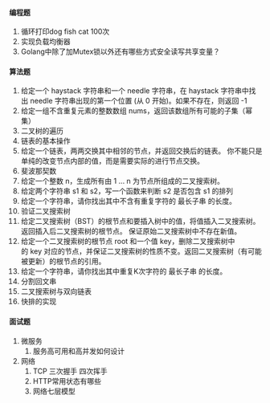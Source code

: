 #### 编程题
1. 循环打印dog fish cat 100次
2. 实现负载均衡器
3. Golang中除了加Mutex锁以外还有哪些方式安全读写共享变量？   

#### 算法题
1. 给定一个 haystack 字符串和一个 needle 字符串，在 haystack 字符串中找出 needle 字符串出现的第一个位置 (从 0 开始)。如果不存在，则返回 -1
2. 给定一组不含重复元素的整数数组 nums，返回该数组所有可能的子集（幂集）
3. 二叉树的遍历
4. 链表的基本操作
5. 给定一个链表，两两交换其中相邻的节点，并返回交换后的链表。 你不能只是单纯的改变节点内部的值，而是需要实际的进行节点交换。
6. 斐波那契数
7. 给定一个整数 n，生成所有由 1 ... n 为节点所组成的二叉搜索树。
8. 给定两个字符串 s1 和 s2，写一个函数来判断 s2 是否包含 s1 的排列
9. 给定一个字符串，请你找出其中不含有重复字符的 最长子串 的长度。
10. 验证二叉搜索树
11. 给定二叉搜索树（BST）的根节点和要插入树中的值，将值插入二叉搜索树。 返回插入后二叉搜索树的根节点。 保证原始二叉搜索树中不存在新值。
12. 给定一个二叉搜索树的根节点 root 和一个值 key，删除二叉搜索树中的 key 对应的节点，并保证二叉搜索树的性质不变。返回二叉搜索树（有可能被更新）的根节点的引用。
13. 给定一个字符串，请你找出其中重复K次字符的 最长子串 的长度。
14. 分割回文串
15. 二叉搜索树与双向链表
16. 快排的实现

#### 面试题
    
1. 微服务
   1. 服务高可用和高并发如何设计
2. 网络
   1. TCP 三次握手 四次挥手
   2. HTTP常用状态有哪些
   3. 网络七层模型